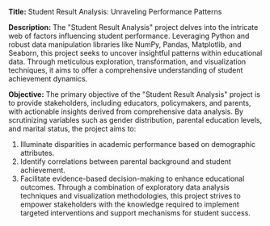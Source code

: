 **Title:** Student Result Analysis: Unraveling Performance Patterns

**Description:**
The "Student Result Analysis" project delves into the intricate web of factors influencing student performance. Leveraging Python and robust data manipulation libraries like NumPy, Pandas, Matplotlib, and Seaborn, this project seeks to uncover insightful patterns within educational data. Through meticulous exploration, transformation, and visualization techniques, it aims to offer a comprehensive understanding of student achievement dynamics.

**Objective:**
The primary objective of the "Student Result Analysis" project is to provide stakeholders, including educators, policymakers, and parents, with actionable insights derived from comprehensive data analysis. By scrutinizing variables such as gender distribution, parental education levels, and marital status, the project aims to:
1. Illuminate disparities in academic performance based on demographic attributes.
2. Identify correlations between parental background and student achievement.
3. Facilitate evidence-based decision-making to enhance educational outcomes.
Through a combination of exploratory data analysis techniques and visualization methodologies, this project strives to empower stakeholders with the knowledge required to implement targeted interventions and support mechanisms for student success.
